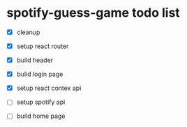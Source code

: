 # spotify-guess-game todo list

* [x] cleanup

* [x] setup react router
* [x] build header
* [x] bulid login page
* [x] setup react contex api
* [ ] setup spotify api
* [ ] build home page
